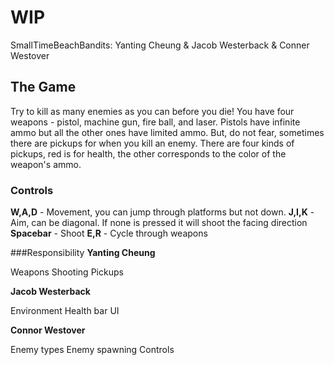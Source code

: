 # WIP

SmallTimeBeachBandits: Yanting Cheung & Jacob Westerback & Conner Westover

## The Game
Try to kill as many enemies as you can before you die! 
You have four weapons - pistol, machine gun, fire ball, and laser.
Pistols have infinite ammo but all the other ones have limited ammo.
But, do not fear, sometimes there are pickups for when you kill an enemy.
There are four kinds of pickups, red is for health, the other corresponds to the color of the weapon's ammo.

### Controls
**W,A,D** - Movement, you can jump through platforms but not down.
**J,I,K** - Aim, can be diagonal. If none is pressed it will shoot the facing direction
**Spacebar** - Shoot
**E,R** - Cycle through weapons

###Responsibility
**Yanting Cheung**

Weapons
Shooting
Pickups

**Jacob Westerback**

Environment
Health bar
UI

**Connor Westover**

Enemy types
Enemy spawning
Controls